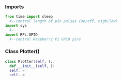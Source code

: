 


### Imports
```python
from time import sleep 
  #--control length of pin pulses (on/off, high/low)
import sys
  #--
import RPi.GPIO
  #--control Raspberry PI GPIO pins

```
### Class Plotter()
```python
class Plotter(self, ):
  def __init__(self, ):
  self. = 
  self. = 



```
















